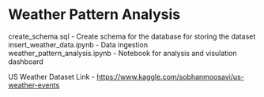 # Weather Pattern Analysis

create_schema.sql - Create schema for the database for storing the dataset<br>
insert_weather_data.ipynb - Data ingestion<br>
weather_pattern_analysis.ipynb - Notebook for analysis and visulation dashboard<br>

US Weather Dataset Link - https://www.kaggle.com/sobhanmoosavi/us-weather-events
